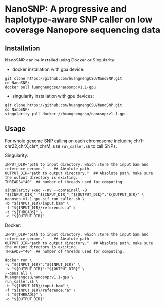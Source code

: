 # NanoSNP: A progressive and haplotype-aware SNP caller on low coverage Nanopore sequencing data

## Installation

NanoSNP can be installed using Docker or Singularity:  
* docker installation with gpu device:
```
git clone https://github.com/huangnengCSU/NanoSNP.git
cd NanoSNP/
docker pull huangnengcsu/nanosnp:v1.1-gpu
```
* singularity installation with gpu devices:
```
git clone https://github.com/huangnengCSU/NanoSNP.git
cd NanoSNP/
singularity pull docker://huangnengcsu/nanosnp:v1.1-gpu
```


## Usage

For whole genome SNP calling on each chromosome including chr1-chr22,chrX,chrY,chrM, use `run_caller.sh` to call SNPs.

Singularity:
```
INPUT_DIR="path to input directory, which store the input bam and reference genome."    ## Absolute path
OUTPUT_DIR="path to output directory."  ## Absolute path, make sure the output directory is existing.
THREADS="40"  ## number of threads used for computing.

singularity exec --nv --containall -B "${INPUT_DIR}":"${INPUT_DIR}","${OUTPUT_DIR}":"${OUTPUT_DIR}" \
nanosnp_v1.1-gpu.sif run_caller.sh \
-b "${INPUT_DIR}/input.bam" \
-f "${INPUT_DIR}/reference.fa" \
-t "${THREADS}" \
-o "${OUTPUT_DIR}"
```

Docker:
```
INPUT_DIR="path to input directory, which store the input bam and reference genome."    ## Absolute path
OUTPUT_DIR="path to output directory."  ## Absolute path, make sure the output directory is existing.
THREADS="40"  ## number of threads used for computing.

docker run \
-v "${INPUT_DIR}":"${INPUT_DIR}" \
-v "${OUTPUT_DIR}":"${OUTPUT_DIR}" \
--gpus all \
huangnengcsu/nanosnp:v1.1-gpu \
run_caller.sh \
-b "${INPUT_DIR}/input.bam" \
-f "${INPUT_DIR}/reference.fa" \
-t "${THREADS}" \
-o "${OUTPUT_DIR}"
```